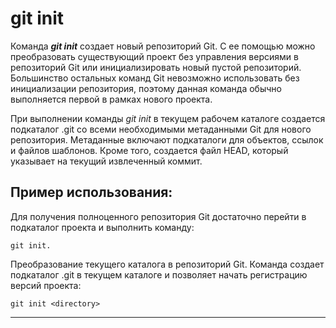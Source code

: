 # **git init**

Команда ***git init*** создает новый репозиторий Git. С ее помощью можно преобразовать существующий проект без управления версиями в репозиторий Git или инициализировать новый пустой репозиторий. Большинство остальных команд Git невозможно использовать без инициализации репозитория, поэтому данная команда обычно выполняется первой в рамках нового проекта.

При выполнении команды *git init* в текущем рабочем каталоге создается подкаталог .git со всеми необходимыми метаданными Git для нового репозитория. Метаданные включают подкаталоги для объектов, ссылок и файлов шаблонов. Кроме того, создается файл HEAD, который указывает на текущий извлеченный коммит.

## **Пример использования:**

Для получения полноценного репозитория Git достаточно перейти в подкаталог проекта и выполнить команду:

~~~~bash=
git init.
~~~~

Преобразование текущего каталога в репозиторий Git. Команда создает подкаталог .git в текущем каталоге и позволяет начать регистрацию версий проекта:

~~~~bash=
git init <directory>
~~~~

___
